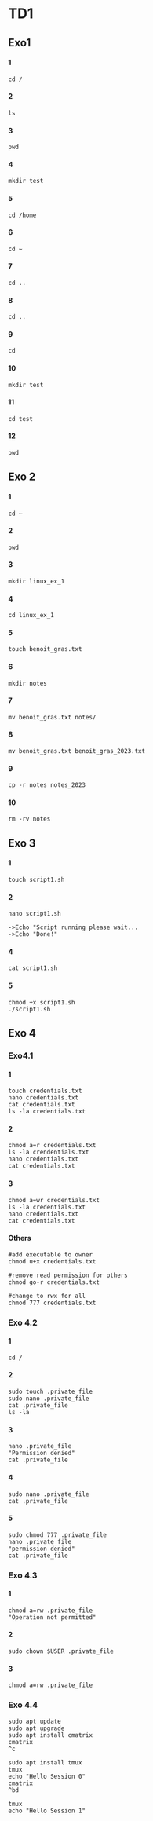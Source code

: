 # TD1

## Exo1

#### 1
``` 
cd /
``` 
#### 2
``` 
ls
``` 
#### 3
``` 
pwd
```
#### 4
``` 
mkdir test
``` 
#### 5
``` 
cd /home
``` 
#### 6
``` 
cd ~
``` 
#### 7
``` 
cd ..
``` 
#### 8
``` 
cd ..
``` 
#### 9
``` 
cd
``` 
#### 10
``` 
mkdir test
``` 
#### 11
``` 
cd test
``` 
#### 12
``` 
pwd
``` 

## Exo 2

#### 1
```
cd ~
```
#### 2
```
pwd
```
#### 3
```
mkdir linux_ex_1
```
#### 4
```
cd linux_ex_1
```
#### 5
```
touch benoit_gras.txt
```
#### 6
```
mkdir notes
```
#### 7
```
mv benoit_gras.txt notes/
```
#### 8
```
mv benoit_gras.txt benoit_gras_2023.txt
```
#### 9
```
cp -r notes notes_2023
```
#### 10
```
rm -rv notes
```

## Exo 3

#### 1
```
touch script1.sh
```
#### 2
```
nano script1.sh 

->Echo "Script running please wait...
->Echo "Done!"
```
#### 4
```
cat script1.sh
```
#### 5
```
chmod +x script1.sh
./script1.sh
```
## Exo 4
### Exo4.1
#### 1
```
touch credentials.txt
nano credentials.txt
cat credentials.txt
ls -la credentials.txt
```
#### 2
```
chmod a=r credentials.txt
ls -la crendentials.txt
nano credentials.txt
cat credentials.txt
```
#### 3
```
chmod a=wr credentials.txt
ls -la credentials.txt
nano credentials.txt
cat credentials.txt
```
#### Others
```
#add executable to owner
chmod u+x credentials.txt

#remove read permission for others
chmod go-r credentials.txt

#change to rwx for all
chmod 777 credentials.txt
```

### Exo 4.2
#### 1
```
cd /
```
#### 2
```
sudo touch .private_file
sudo nano .private_file
cat .private_file
ls -la
```
#### 3
```
nano .private_file
"Permission denied"
cat .private_file
```
#### 4
```
sudo nano .private_file
cat .private_file
```
#### 5
```
sudo chmod 777 .private_file
nano .private_file
"permission denied"
cat .private_file
```
### Exo 4.3
#### 1
```
chmod a=rw .private_file
"Operation not permitted"
```
#### 2
```
sudo chown $USER .private_file
```
#### 3
```
chmod a=rw .private_file
```

### Exo 4.4
```
sudo apt update
sudo apt upgrade
sudo apt install cmatrix
cmatrix
^c

sudo apt install tmux
tmux
echo "Hello Session 0"
cmatrix 
^bd

tmux
echo "Hello Session 1"



```





















